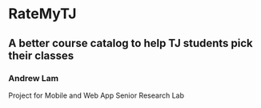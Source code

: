 # RateMyTJ

## A better course catalog to help TJ students pick their classes

### Andrew Lam

Project for Mobile and Web App Senior Research Lab 